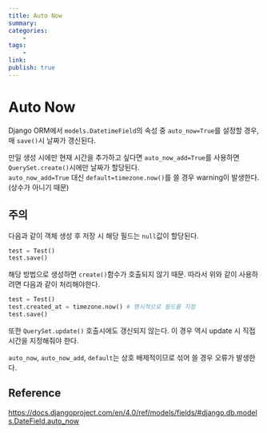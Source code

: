 ```yaml
---
title: Auto Now
summary: 
categories:
    - 
tags:
    - 
link: 
publish: true
---
```


# Auto Now

Django ORM에서 `models.DatetimeField`의 속성 중 `auto_now=True`를 설정할 경우, 매 `save()`시 날짜가 갱신된다.

만일 생성 시에만 현재 시간을 추가하고 싶다면 `auto_now_add=True`를 사용하면 `QuerySet.create()`시에만 날짜가 할당된다.  
`auto_now_add=True` 대신 `default=timezone.now()`를 쓸 경우 warning이 발생한다. (상수가 아니기 때문)

## 주의

다음과 같이 객체 생성 후 저장 시 해당 필드는 `null`값이 할당된다.

```python
test = Test()
test.save()
```

해당 방법으로 생성하면 `create()`함수가 호출되지 않기 때문. 따라서 위와 같이 사용하려면 다음과 같이 처리해야한다.

```python
test = Test()
test.created_at = timezone.now() # 명시적으로 필드를 지정
test.save()
```

또한 `QuerySet.update()` 호출시에도 갱신되지 않는다. 이 경우 역시 update 시 직접 시간을 지정해줘야 한다.

`auto_now`, `auto_now_add`, `default`는 상호 배제적이므로 섞어 쓸 경우 오류가 발생한다.

## Reference

<https://docs.djangoproject.com/en/4.0/ref/models/fields/#django.db.models.DateField.auto_now>
